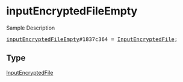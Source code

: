 # inputEncryptedFileEmpty

Sample Description

<pre>
<a href="../constructor/inputEncryptedFileEmpty.md">inputEncryptedFileEmpty</a>#1837c364 = <a href="../type/InputEncryptedFile.md">InputEncryptedFile</a>;</pre>

## Type

<a href="../type/InputEncryptedFile.md">InputEncryptedFile</a>
